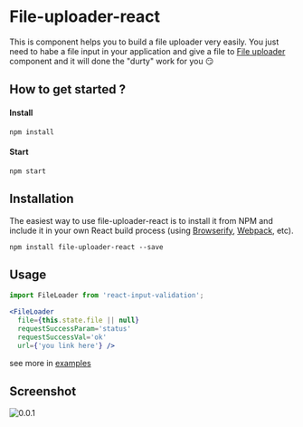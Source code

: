 # File-uploader-react
This is component helps you to build a file uploader very easily.
You just need to habe a file input in your application and give a file to [File uploader](https://github.com/Ggayane/react-file-loader) component and it will done the "durty" work for you :smirk:

## How to get started ?

#### Install
`npm install`
#### Start
`npm start`

## Installation

The easiest way to use file-uploader-react is to install it from NPM and include it in your own React build process (using [Browserify](http://browserify.org), [Webpack](http://webpack.github.io/), etc).

```
npm install file-uploader-react --save
```

## Usage

```jsx
import FileLoader from 'react-input-validation';

<FileLoader
  file={this.state.file || null}
  requestSuccessParam='status'
  requestSuccessVal='ok'
  url={'you link here'} />
```
see more in [examples](https://github.com/Ggayane/react-file-loader/tree/master/examples)

## Screenshot

![0.0.1](https://media.giphy.com/media/kkx4J09GMcZLa/giphy.gif)

